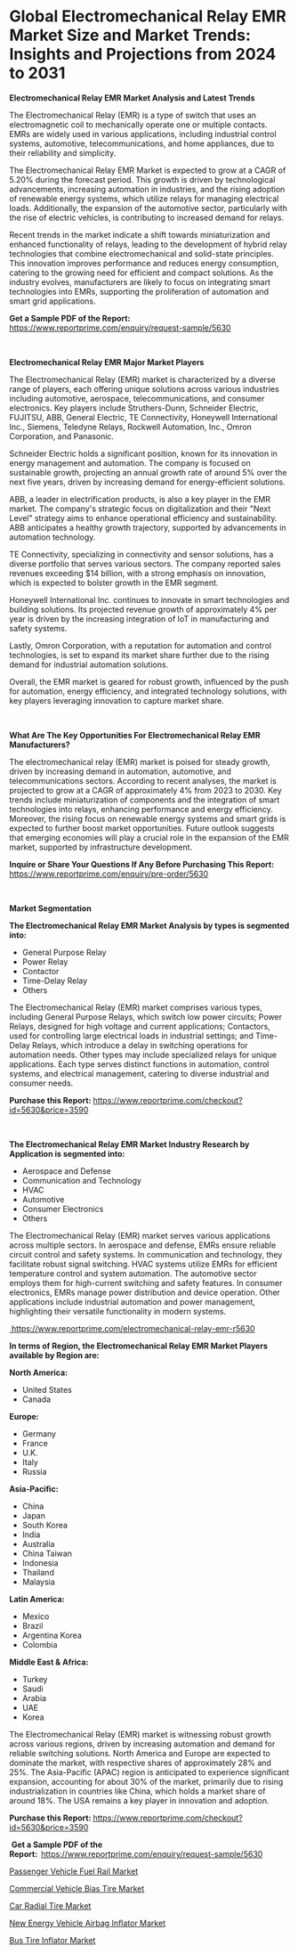 <p><h1>Global Electromechanical Relay EMR Market Size and Market Trends: Insights and Projections from 2024 to 2031</h1></p><p><strong>Electromechanical Relay EMR Market Analysis and Latest Trends</strong></p>
<p><p>The Electromechanical Relay (EMR) is a type of switch that uses an electromagnetic coil to mechanically operate one or multiple contacts. EMRs are widely used in various applications, including industrial control systems, automotive, telecommunications, and home appliances, due to their reliability and simplicity. </p><p>The Electromechanical Relay EMR Market is expected to grow at a CAGR of 5.20% during the forecast period. This growth is driven by technological advancements, increasing automation in industries, and the rising adoption of renewable energy systems, which utilize relays for managing electrical loads. Additionally, the expansion of the automotive sector, particularly with the rise of electric vehicles, is contributing to increased demand for relays. </p><p>Recent trends in the market indicate a shift towards miniaturization and enhanced functionality of relays, leading to the development of hybrid relay technologies that combine electromechanical and solid-state principles. This innovation improves performance and reduces energy consumption, catering to the growing need for efficient and compact solutions. As the industry evolves, manufacturers are likely to focus on integrating smart technologies into EMRs, supporting the proliferation of automation and smart grid applications.</p></p>
<p><strong>Get a Sample PDF of the Report:&nbsp;</strong> <a href="https://www.reportprime.com/enquiry/request-sample/5630?utm_campaign=1619&utm_medium=2&utm_source=Github&utm_content=ia&utm_term=28102024&utm_id=electromechanical-relay-emr">https://www.reportprime.com/enquiry/request-sample/5630</a></p>
<p>&nbsp;</p>
<p><strong>Electromechanical Relay EMR Major Market Players</strong></p>
<p><p>The Electromechanical Relay (EMR) market is characterized by a diverse range of players, each offering unique solutions across various industries including automotive, aerospace, telecommunications, and consumer electronics. Key players include Struthers-Dunn, Schneider Electric, FUJITSU, ABB, General Electric, TE Connectivity, Honeywell International Inc., Siemens, Teledyne Relays, Rockwell Automation, Inc., Omron Corporation, and Panasonic.</p><p>Schneider Electric holds a significant position, known for its innovation in energy management and automation. The company is focused on sustainable growth, projecting an annual growth rate of around 5% over the next five years, driven by increasing demand for energy-efficient solutions.</p><p>ABB, a leader in electrification products, is also a key player in the EMR market. The company's strategic focus on digitalization and their "Next Level" strategy aims to enhance operational efficiency and sustainability. ABB anticipates a healthy growth trajectory, supported by advancements in automation technology.</p><p>TE Connectivity, specializing in connectivity and sensor solutions, has a diverse portfolio that serves various sectors. The company reported sales revenues exceeding $14 billion, with a strong emphasis on innovation, which is expected to bolster growth in the EMR segment.</p><p>Honeywell International Inc. continues to innovate in smart technologies and building solutions. Its projected revenue growth of approximately 4% per year is driven by the increasing integration of IoT in manufacturing and safety systems.</p><p>Lastly, Omron Corporation, with a reputation for automation and control technologies, is set to expand its market share further due to the rising demand for industrial automation solutions.</p><p>Overall, the EMR market is geared for robust growth, influenced by the push for automation, energy efficiency, and integrated technology solutions, with key players leveraging innovation to capture market share.</p></p>
<p>&nbsp;</p>
<p><strong>What Are The Key Opportunities For Electromechanical Relay EMR Manufacturers?</strong></p>
<p><p>The electromechanical relay (EMR) market is poised for steady growth, driven by increasing demand in automation, automotive, and telecommunications sectors. According to recent analyses, the market is projected to grow at a CAGR of approximately 4% from 2023 to 2030. Key trends include miniaturization of components and the integration of smart technologies into relays, enhancing performance and energy efficiency. Moreover, the rising focus on renewable energy systems and smart grids is expected to further boost market opportunities. Future outlook suggests that emerging economies will play a crucial role in the expansion of the EMR market, supported by infrastructure development.</p></p>
<p><strong>Inquire or Share Your Questions If Any Before Purchasing This Report:</strong> <a href="https://www.reportprime.com/enquiry/pre-order/5630?utm_campaign=1619&utm_medium=2&utm_source=Github&utm_content=ia&utm_term=28102024&utm_id=electromechanical-relay-emr">https://www.reportprime.com/enquiry/pre-order/5630</a></p>
<p>&nbsp;</p>
<p><strong>Market Segmentation</strong></p>
<p><strong>The Electromechanical Relay EMR Market Analysis by types is segmented into:</strong></p>
<p><ul><li>General Purpose Relay</li><li>Power Relay</li><li>Contactor</li><li>Time-Delay Relay</li><li>Others</li></ul></p>
<p><p>The Electromechanical Relay (EMR) market comprises various types, including General Purpose Relays, which switch low power circuits; Power Relays, designed for high voltage and current applications; Contactors, used for controlling large electrical loads in industrial settings; and Time-Delay Relays, which introduce a delay in switching operations for automation needs. Other types may include specialized relays for unique applications. Each type serves distinct functions in automation, control systems, and electrical management, catering to diverse industrial and consumer needs.</p></p>
<p><strong>Purchase this Report:&nbsp;</strong><a href="https://www.reportprime.com/checkout?id=5630&price=3590&utm_campaign=1619&utm_medium=2&utm_source=Github&utm_content=ia&utm_term=28102024&utm_id=electromechanical-relay-emr">https://www.reportprime.com/checkout?id=5630&price=3590</a></p>
<p>&nbsp;</p>
<p><strong>The Electromechanical Relay EMR Market Industry Research by Application is segmented into:</strong></p>
<p><ul><li>Aerospace and Defense</li><li>Communication and Technology</li><li>HVAC</li><li>Automotive</li><li>Consumer Electronics</li><li>Others</li></ul></p>
<p><p>The Electromechanical Relay (EMR) market serves various applications across multiple sectors. In aerospace and defense, EMRs ensure reliable circuit control and safety systems. In communication and technology, they facilitate robust signal switching. HVAC systems utilize EMRs for efficient temperature control and system automation. The automotive sector employs them for high-current switching and safety features. In consumer electronics, EMRs manage power distribution and device operation. Other applications include industrial automation and power management, highlighting their versatile functionality in modern systems.</p></p>
<p><a href="https://www.reportprime.com/electromechanical-relay-emr-r5630?utm_campaign=1619&utm_medium=2&utm_source=Github&utm_content=ia&utm_term=28102024&utm_id=electromechanical-relay-emr">&nbsp;https://www.reportprime.com/electromechanical-relay-emr-r5630</a></p>
<p><strong>In terms of Region, the Electromechanical Relay EMR Market Players available by Region are:</strong></p>
<p>
    <p> <strong> North America: </strong>
        <ul>
            <li>United States</li>
            <li>Canada</li>
        </ul>
        </p> 
    <p> <strong> Europe: </strong>
        <ul>
            <li>Germany</li>
            <li>France</li>
            <li>U.K.</li>
            <li>Italy</li>
            <li>Russia</li>
        </ul>
        </p> 
    <p> <strong> Asia-Pacific: </strong>
        <ul>
            <li>China</li>
            <li>Japan</li>
            <li>South Korea</li>
            <li>India</li>
            <li>Australia</li>
            <li>China Taiwan</li>
            <li>Indonesia</li>
            <li>Thailand</li>
            <li>Malaysia</li>
        </ul>
        </p> 
    <p> <strong> Latin America: </strong>
        <ul>
            <li>Mexico</li>
            <li>Brazil</li>
            <li>Argentina Korea</li>
            <li>Colombia</li>
        </ul>
        </p> 
    <p> <strong> Middle East & Africa: </strong>
        <ul>
            <li>Turkey</li>
            <li>Saudi</li>
            <li>Arabia</li>
            <li>UAE</li>
            <li>Korea</li>
        </ul>
    </p>
    </p>
<p><p>The Electromechanical Relay (EMR) market is witnessing robust growth across various regions, driven by increasing automation and demand for reliable switching solutions. North America and Europe are expected to dominate the market, with respective shares of approximately 28% and 25%. The Asia-Pacific (APAC) region is anticipated to experience significant expansion, accounting for about 30% of the market, primarily due to rising industrialization in countries like China, which holds a market share of around 18%. The USA remains a key player in innovation and adoption.</p></p>
<p><strong>Purchase this Report: </strong><a href="https://www.reportprime.com/checkout?id=5630&price=3590&utm_campaign=1619&utm_medium=2&utm_source=Github&utm_content=ia&utm_term=28102024&utm_id=electromechanical-relay-emr">https://www.reportprime.com/checkout?id=5630&price=3590</a></p>
<p>&nbsp;<strong>Get a Sample PDF of the Report:&nbsp;&nbsp;</strong><a href="https://www.reportprime.com/enquiry/request-sample/5630?utm_campaign=1619&utm_medium=2&utm_source=Github&utm_content=ia&utm_term=28102024&utm_id=electromechanical-relay-emr">https://www.reportprime.com/enquiry/request-sample/5630</a></p>
<p><strong></strong></p>
<p><p><a href="https://www.linkedin.com/pulse/decoding-passenger-vehicle-fuel-rail-industry-dynamics-strategic-xizbf?utm_campaign=1619&utm_medium=2&utm_source=Github&utm_content=ia&utm_term=28102024&utm_id=electromechanical-relay-emr">Passenger Vehicle Fuel Rail Market</a></p><p><a href="https://www.linkedin.com/pulse/mapping-commercial-vehicle-bias-tire-market-trends-challenges-ghgkf?utm_campaign=1619&utm_medium=2&utm_source=Github&utm_content=ia&utm_term=28102024&utm_id=electromechanical-relay-emr">Commercial Vehicle Bias Tire Market</a></p><p><a href="https://www.linkedin.com/pulse/pulse-car-radial-tire-rhythms-change-market-resonance-2024-2031-ozijf?utm_campaign=1619&utm_medium=2&utm_source=Github&utm_content=ia&utm_term=28102024&utm_id=electromechanical-relay-emr">Car Radial Tire Market</a></p><p><a href="https://www.linkedin.com/pulse/digital-transformation-new-energy-vehicle-airbag-inflator-6msaf?utm_campaign=1619&utm_medium=2&utm_source=Github&utm_content=ia&utm_term=28102024&utm_id=electromechanical-relay-emr">New Energy Vehicle Airbag Inflator Market</a></p><p><a href="https://www.linkedin.com/pulse/comprehensive-bus-tire-inflator-market-report-regional-analysis-v6dif?utm_campaign=1619&utm_medium=2&utm_source=Github&utm_content=ia&utm_term=28102024&utm_id=electromechanical-relay-emr">Bus Tire Inflator Market</a></p></p>